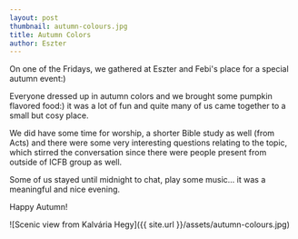 ```yaml
---
layout: post
thumbnail: autumn-colours.jpg
title: Autumn Colors
author: Eszter
---
```


On one of the Fridays, we gathered at Eszter and Febi's place for a special autumn event:)

Everyone dressed up in autumn colors and we brought some pumpkin flavored food:) it was a lot of fun and quite many of us came together to a small but cosy place.

We did have some time for worship, a shorter Bible study as well (from Acts) and there were some very interesting questions relating to the topic, which stirred the conversation since there were people present from outside of ICFB group as well.

Some of us stayed until midnight to chat, play some music... it was a meaningful and nice evening.

Happy Autumn!

![Scenic view from Kalvária Hegy]({{ site.url }}/assets/autumn-colours.jpg)


